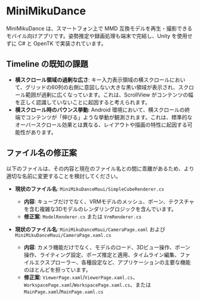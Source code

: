 # MiniMikuDance

MiniMikuDance は、スマートフォン上で MMD 互換モデルを再生・撮影できるモバイル向けアプリです。姿勢推定や録画処理も端末で完結し、Unity を使用せずに C# と OpenTK で実装されています。

## Timeline の既知の課題

*   **横スクロール領域の過剰な広さ**: キー入力表示領域の横スクロールにおいて、グリッドの60列の右側に意図しない大きな黒い領域が表示され、スクロール範囲が過剰に広くなっています。これは、ScrollView がコンテンツの幅を正しく認識していないことに起因すると考えられます。
*   **横スクロール時のバウンス挙動**: Android 環境において、横スクロールの終端でコンテンツが「伸びる」ような挙動が観測されます。これは、標準的なオーバースクロール効果とは異なる、レイアウトや描画の特性に起因する可能性があります。

## ファイル名の修正案

以下のファイルは、その内容と現在のファイル名との間に乖離があるため、より適切な名前に変更することを検討してください。

*   **現状のファイル名**: `MiniMikuDanceMaui/SimpleCubeRenderer.cs`
    *   **内容**: キューブだけでなく、VRMモデルのメッシュ、ボーン、テクスチャを含む複雑な3Dモデルのレンダリングロジックを含んでいます。
    *   **修正案**: `ModelRenderer.cs` または `VrmRenderer.cs`

*   **現状のファイル名**: `MiniMikuDanceMaui/CameraPage.xaml` および `MiniMikuDanceMaui/CameraPage.xaml.cs`
    *   **内容**: カメラ機能だけでなく、モデルのロード、3Dビュー操作、ボーン操作、ライティング設定、ポーズ推定と適用、タイムライン編集、ファイルエクスプローラー、各種設定など、アプリケーションの主要な機能のほとんどを担っています。
    *   **修正案**: `ViewerPage.xaml`/`ViewerPage.xaml.cs`、`WorkspacePage.xaml`/`WorkspacePage.xaml.cs`、または `MainPage.xaml`/`MainPage.xaml.cs`